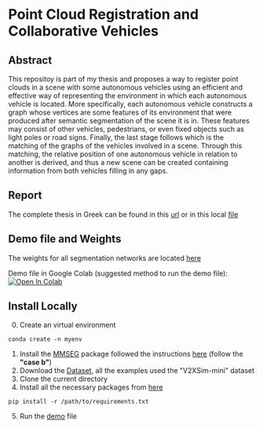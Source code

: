 # Point Cloud Registration and Collaborative Vehicles
 
## Abstract 
This repositoy is part of my thesis and proposes a way to register point clouds in a scene with some autonomous vehicles using an efficient and effective way of representing the environment in which each autonomous vehicle is located. More specifically, each autonomous vehicle constructs a graph whose vertices are some features of its environment that were produced after semantic segmentation of the scene it is in. These features may consist of other vehicles, pedestrians, or even fixed objects such as light poles or road signs. Finally, the last stage follows which is the matching of the graphs of the vehicles involved in a scene. Through this matching, the relative position of one autonomous vehicle in relation to another is derived, and thus a new scene can be created containing information from both vehicles filling in any gaps.

## Report
The complete thesis in Greek can be found in this [url]() or in this local [file](./docs/Thesis.pdf)

## Demo file and Weights
The weights for all segmentation networks are located [here](https://drive.google.com/drive/folders/1WgPgGwLYAaqxpuND6rLDiOaC0ZuKREts?usp=drive_link)

Demo file in Google Colab (suggested method to run the demo file): 
[![Open In Colab](https://colab.research.google.com/assets/colab-badge.svg)](https://colab.research.google.com/drive/17Sk9uEQcouigFRKC9RYAlrL7oETHiOG6?usp=drive_link)

## Install Locally
0. Create an virtual environment
```console
conda create -n myenv 
```
1. Install the [MMSEG](https://github.com/open-mmlab/mmsegmentation) package followed the instructions [here](https://mmsegmentation.readthedocs.io/en/latest/get_started.html) (follow the **"case b"**)
2. Download the [Dataset](https://ai4ce.github.io/V2X-Sim/), all the examples used the "V2XSim-mini" dataset
3. Clone the current directory
4. Install all the necessary packages from 
[here](./requirements.txt)
```console
pip install -r /path/to/requirements.txt
```
5. Run the [demo](./demo.ipynb) file
